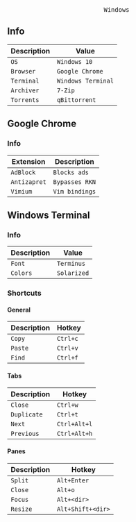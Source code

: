 <pre align="center">Windows</pre>

## Info

| Description | Value |
| --- | --- |
| `OS` | `Windows 10` |
| `Browser` | `Google Chrome` |
| `Terminal` | `Windows Terminal` |
| `Archiver` | `7-Zip` |
| `Torrents` | `qBittorrent` |

## Google Chrome
### Info

| Extension | Description |
| --- | --- |
| `AdBlock` | `Blocks ads` |
| `Antizapret` | `Bypasses RKN` |
| `Vimium` | `Vim bindings` |

## Windows Terminal
### Info

| Description | Value |
| --- | --- |
| `Font` | `Terminus` |
| `Colors` | `Solarized` |

### Shortcuts
#### General

| Description | Hotkey |
| --- | --- |
| `Copy` | `Ctrl+c` |
| `Paste` | `Ctrl+v` |
| `Find` | `Ctrl+f` |

#### Tabs

| Description | Hotkey |
| --- | --- |
| `Close` | `Ctrl+w` |
| `Duplicate` | `Ctrl+t` |
| `Next` | `Ctrl+Alt+l` |
| `Previous` | `Ctrl+Alt+h` |

#### Panes

| Description | Hotkey |
| --- | --- |
| `Split` | `Alt+Enter` |
| `Close` | `Alt+o` |
| `Focus` | `Alt+<dir>` |
| `Resize` | `Alt+Shift+<dir>` |
